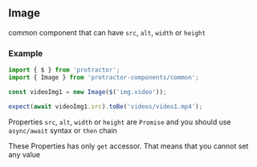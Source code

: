## Image

common component that can have `src`, `alt`, `width` or `height`

### Example 
```ts
import { $ } from 'protractor';
import { Image } from 'protractor-components/common';

const videoImg1 = new Image($('img.video'));

expect(await videoImg1.src).toBe('videos/video1.mp4');
```

Properties `src`, `alt`, `width` or `height` are `Promise` and you should use `async/await` syntax or `then` chain

These Properties has only `get` accessor. That means that you cannot set any value